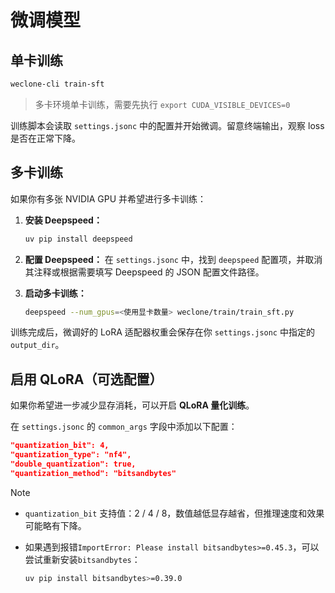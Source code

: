 # 微调模型


## 单卡训练


```bash
weclone-cli train-sft
```

> 多卡环境单卡训练，需要先执行 `export CUDA_VISIBLE_DEVICES=0`

训练脚本会读取 `settings.jsonc` 中的配置并开始微调。留意终端输出，观察 loss 是否在正常下降。

## 多卡训练

如果你有多张 NVIDIA GPU 并希望进行多卡训练：

1. **安装 Deepspeed：**

   ```bash
   uv pip install deepspeed
   ```

2. **配置 Deepspeed：**
   在 `settings.jsonc` 中，找到 `deepspeed` 配置项，并取消其注释或根据需要填写 Deepspeed 的 JSON 配置文件路径。

3. **启动多卡训练：**

   ```bash
   deepspeed --num_gpus=<使用显卡数量> weclone/train/train_sft.py
   ```


训练完成后，微调好的 LoRA 适配器权重会保存在你 `settings.jsonc` 中指定的 `output_dir`。



## **启用 QLoRA（可选配置）**

如果你希望进一步减少显存消耗，可以开启 **QLoRA 量化训练**。

在 `settings.jsonc` 的 `common_args` 字段中添加以下配置：

```json
"quantization_bit": 4,
"quantization_type": "nf4",
"double_quantization": true,
"quantization_method": "bitsandbytes"
```

> [!NOTE]
>
> - `quantization_bit` 支持值：2 / 4 / 8，数值越低显存越省，但推理速度和效果可能略有下降。
>
> - 如果遇到报错`ImportError: Please install bitsandbytes>=0.45.3`，可以尝试重新安装`bitsandbytes`：
>
>   ```bash
>   uv pip install bitsandbytes>=0.39.0
>   ```